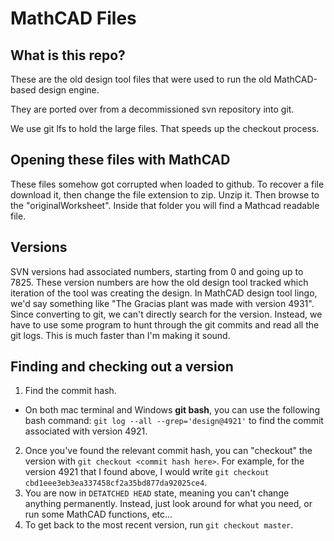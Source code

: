 # MathCAD Files

## What is this repo?

These are the old design tool files that were used to run the old MathCAD-based design engine.

They are ported over from a decommissioned svn repository into git.

We use git lfs to hold the large files. That speeds up the checkout process.

## Opening these files with MathCAD

These files somehow got corrupted when loaded to github. To recover a file download it, then change the file extension to zip. Unzip it. Then browse to the "originalWorksheet". Inside that folder you will find a Mathcad readable file.

## Versions

SVN versions had associated numbers, starting from 0 and going up to 7825. These version numbers are how the old design tool tracked which iteration of the tool was creating the design. In MathCAD design tool lingo, we'd say something like "The Gracias plant was made with version 4931". Since converting to git, we can't directly search for the version. Instead, we have to use some program to hunt through the git commits and read all the git logs. This is much faster than I'm making it sound.

## Finding and checking out a version

1. Find the commit hash.
  * On both mac terminal and Windows **git bash**, you can use the following bash command: `git log --all --grep='design@4921'` to find the commit associated with version 4921.
2. Once you've found the relevant commit hash, you can "checkout" the version with `git checkout <commit hash here>`. For example, for the version 4921 that I found above, I would write `git checkout cbd1eee3eb3ea337458cf2a35bd877da92025ce4`.
3. You are now in `DETATCHED HEAD` state, meaning you can't change anything permanently. Instead, just look around for what you need, or run some MathCAD functions, etc...
4. To get back to the most recent version, run `git checkout master`.  
